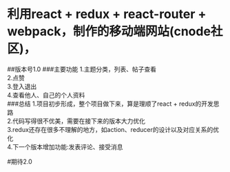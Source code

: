 利用react + redux + react-router + webpack，制作的移动端网站(cnode社区)，
====  

##版本号1.0
###主要功能
1.主题分类，列表、帖子查看<br>
2.点赞<br>
3.登入退出<br>
4.查看他人、自己的个人资料<br>
###总结
1.项目初步形成，整个项目做下来，算是理顺了react + redux的开发思路<br>
2.代码写得很不优美，需要在接下来的版本大力优化<br>
3.redux还存在很多不理解的地方，如action、reducer的设计以及对应关系的优化<br>
4.下一个版本增加功能:发表评论、接受消息<br>


#期待2.0
